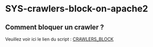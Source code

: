 # SYS-crawlers-block-on-apache2

## Comment bloquer un crawler ?

Veuillez voir ici le lien du script :
<a href="https://github.com/AinaR07/SYS-crawlers-block-apache/blob/main/crawlersBlock.sh">CRAWLERS_BLOCK</a>
